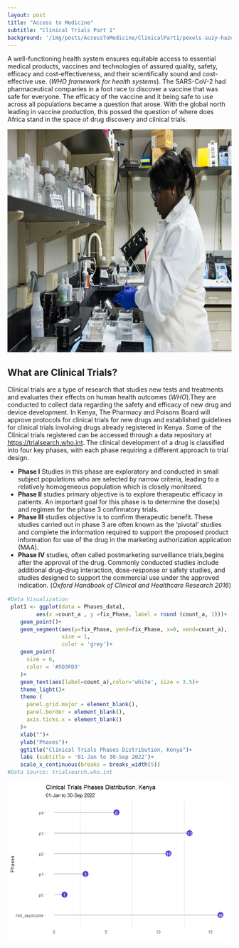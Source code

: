 ```yaml
---
layout: post
title: "Access to Medicine"
subtitle: "Clinical Trials Part 1"
background: '/img/posts/AccessToMedicine/ClinicalPart1/pexels-suzy-hazelwood-3652701.jpg' 
---
```


A well-functioning health system ensures equitable access to essential medical products, vaccines and technologies of assured quality, safety, efficacy and cost-effectiveness, and their scientifically sound and cost-effective use. (*WHO framework for health systems*).
The SARS-CoV-2 had pharmaceutical companies in a foot race to discover a vaccine that was safe for everyone. The efficacy of the vaccine and it being safe to use across all populations became a question that arose. With the global north leading in vaccine production, this possed the question of where does Africa stand in the space of drug discovery and clinical trials.

<img src ="/img/posts/AccessToMedicine/ClinicalPart1/national-cancer-institute-aelk4Tn0vlI-unsplash.jpg" height="500px" width="100%"><img>

## What are Clinical Trials?
Clinical trials are a type of research that studies new tests and treatments and evaluates their effects on human health outcomes (*WHO*).They are conducted to collect data regarding the safety and efficacy of new drug and device development. In Kenya, The Pharmacy and Poisons Board will approve protocols for clinical trials for new drugs and established guidelines for clinical trials involving drugs already registered in Kenya. Some of the Clinical trials registered can be accessed through a data repository at <https://trialsearch.who.int>. The clinical development of a drug is classified into four key phases, with each phase requiring a different approach to trial design.

* **Phase I** Studies in this phase are exploratory and conducted in small subject populations who are selected by narrow criteria, leading to a relatively homogeneous
population which is closely monitored.
* **Phase II** studies primary objective is to explore therapeutic efficacy in patients. An important goal for this phase is to determine the dose(s) and regimen for the phase 3 confirmatory trials. 
* **Phase III** studies objective is to confirm therapeutic benefit. These studies carried out in phase 3 are often known as the ‘pivotal’ studies and complete the information required to support the proposed product information for use of the drug in the marketing authorization application (MAA).
* **Phase IV** studies, often called postmarketing surveillance trials,begins after the approval of the drug. Commonly conducted studies include additional drug–drug interaction, dose-response or safety studies, and studies designed to support the commercial use under the approved indication. (*Oxford Handbook of Clinical and Healthcare Research 2016*)

``` r
#Data Visualization 
 plot1 <- ggplot(data = Phases_data1,
         aes(x =count_a , y =fix_Phase, label = round (count_a, 1)))+
    geom_point()+
    geom_segment(aes(y=fix_Phase, yend=fix_Phase, x=0, xend=count_a),
                 size = 1,
                 color = 'grey')+
    geom_point(
      size = 6,
      color = '#5D3FD3'
    )+
    geom_text(aes(label=count_a),color='white', size = 3.5)+
    theme_light()+
    theme (
      panel.grid.major = element_blank(),
      panel.border = element_blank(),
      axis.ticks.x = element_blank()
    )+
    xlab("")+
    ylab("Phases")+
    ggtitle("Clinical Trials Phases Distribution, Kenya")+
    labs (subtitle = '01-Jan to 30-Sep 2022')+
    scale_x_continuous(breaks = breaks_width(5))
#Data Source: trialsearch.who.int
```
<img src="/img/posts/AccessToMedicine/ClinicalPart1/unnamed-chunk-5-1.png"><img>
